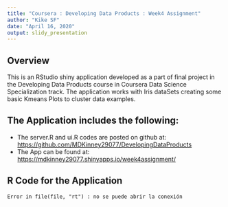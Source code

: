 ```yaml
---
title: "Coursera : Developing Data Products : Week4 Assignment"
author: "Kike SF"
date: "April 16, 2020"
output: slidy_presentation
---
```




## Overview

This is an RStudio shiny application developed as a part of final project in the Developing Data Products course in Coursera Data Science Specialization track. The application works with Iris dataSets creating some basic Kmeans Plots to cluster data examples. 


## The Application includes the following:

- The server.R and ui.R codes are posted on github at: <https://github.com/MDKinney29077/DevelopingDataProducts>
- The App can be found at: <https://mdkinney29077.shinyapps.io/week4assignment/>

## R Code for the Application






```
Error in file(file, "rt") : no se puede abrir la conexión
```
